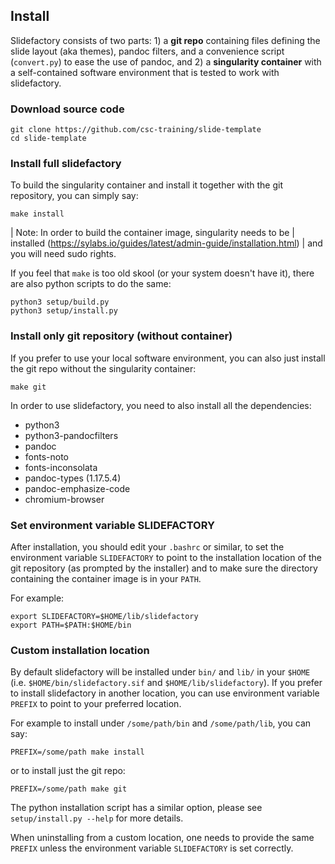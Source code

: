 ## Install

Slidefactory consists of two parts: 1) a **git repo** containing files
defining the slide layout (aka themes), pandoc filters, and a convenience
script (`convert.py`) to ease the use of pandoc, and 2) a
**singularity container** with a self-contained software environment that is
tested to work with slidefactory.


### Download source code

```
git clone https://github.com/csc-training/slide-template
cd slide-template
```


### Install full slidefactory

To build the singularity container and install it together with the git
repository, you can simply say:
```
make install
```

| Note: In order to build the container image, singularity needs to be
| installed (https://sylabs.io/guides/latest/admin-guide/installation.html)
| and you will need sudo rights.

If you feel that `make` is too old skool (or your system doesn't have it),
there are also python scripts to do the same:
```
python3 setup/build.py
python3 setup/install.py
```


### Install only git repository (without container)

If you prefer to use your local software environment, you can also just
install the git repo without the singularity container:
```
make git
```

In order to use slidefactory, you need to also install all the dependencies:
  - python3
  - python3-pandocfilters
  - pandoc
  - fonts-noto
  - fonts-inconsolata
  - pandoc-types (1.17.5.4)
  - pandoc-emphasize-code
  - chromium-browser


### Set environment variable SLIDEFACTORY

After installation, you should edit your `.bashrc` or similar, to set the
environment variable `SLIDEFACTORY` to point to the installation location of
the git repository (as prompted by the installer) and to make sure the
directory containing the container image is in your `PATH`.

For example:
```
export SLIDEFACTORY=$HOME/lib/slidefactory
export PATH=$PATH:$HOME/bin
```


### Custom installation location

By default slidefactory will be installed under `bin/` and `lib/` in your
`$HOME` (i.e. `$HOME/bin/slidefactory.sif` and `$HOME/lib/slidefactory`). If
you prefer to install slidefactory in another location, you can use
environment variable `PREFIX` to point to your preferred location.

For example to install under `/some/path/bin` and `/some/path/lib`, you can
say:
```
PREFIX=/some/path make install
```

or to install just the git repo:
```
PREFIX=/some/path make git
```

The python installation script has a similar option, please see
`setup/install.py --help` for more details.

When uninstalling from a custom location, one needs to provide the same
`PREFIX` unless the environment variable `SLIDEFACTORY` is set correctly.
